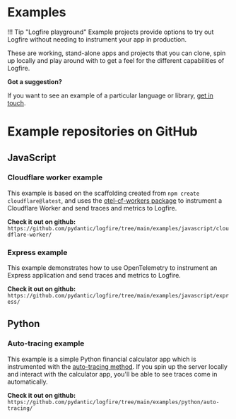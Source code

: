 # Examples

!!! Tip "Logfire playground"
Example projects provide options to try out Logfire without needing to instrument your app in production.

These are working, stand-alone apps and projects that you can clone, spin up locally and play around with to get a feel for the different capabilities of Logfire.

**Got a suggestion?**

If you want to see an example of a particular language or library, [get in touch](help.md).

# Example repositories on GitHub

## JavaScript

### Cloudflare worker example

This example is based on the scaffolding created from `npm create cloudflare@latest`, and uses the [otel-cf-workers package](https://github.com/evanderkoogh/otel-cf-workers) to instrument a Cloudflare Worker and send traces and metrics to Logfire.

**Check it out on github:**
`https://github.com/pydantic/logfire/tree/main/examples/javascript/cloudflare-worker/`

### Express example

This example demonstrates how to use OpenTelemetry to instrument an Express application and send traces and metrics to Logfire.

**Check it out on github:**
`https://github.com/pydantic/logfire/tree/main/examples/javascript/express/`


## Python

### Auto-tracing example

This example is a simple Python financial calculator app which is instrumented with the [auto-tracing method](../../../docs/guides/onboarding-checklist/add-auto-tracing.md). If you spin up the server locally and interact with the calculator app, you'll be able to see traces come in automatically.

**Check it out on github:**
`https://github.com/pydantic/logfire/tree/main/examples/python/auto-tracing/`
